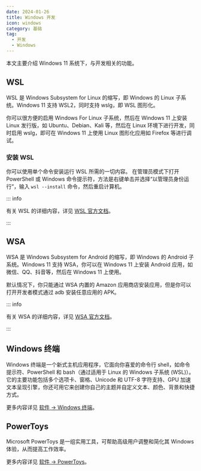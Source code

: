 ```yaml
---
date: 2024-01-26
title: Windows 开发
icon: windows
category: 基础
tag:
  - 开发
  - Windows
---
```


本文主要介绍 Windows 11 系统下，与开发相关的功能。

## WSL

WSL 是 Windows Subsystem for Linux 的缩写，即 Windows 的 Linux 子系统。Windows 11 支持 WSL2，同时支持 wslg，即 WSL 图形化。

你可以很方便的启用 Windows For Linux 子系统，然后在 Windows 11 上安装 Linux 发行版，如 Ubuntu、Debian、Kali 等，然后在 Linux 环境下进行开发，同时启用 wslg，即可在 Windows 11 上使用 Linux 图形化应用如 Firefox 等进行调试。

### 安装 WSL

你可以使用单个命令安装运行 WSL 所需的一切内容。 在管理员模式下打开 PowerShell 或 Windows 命令提示符，方法是右键单击并选择“以管理员身份运行”，输入 `wsl --install` 命令，然后重启计算机。

::: info

有关 WSL 的详细内容，详见 [WSL 官方文档](https://learn.microsoft.com/zh-cn/windows/wsl/)。

:::

## WSA

WSA 是 Windows Subsystem for Android 的缩写，即 Windows 的 Android 子系统。Windows 11 支持 WSA，你可以在 Windows 11 上安装 Android 应用，如微信、QQ、抖音等，然后在 Windows 11 上使用。

默认情况下，你只能通过 WSA 内置的 Amazon 应用商店安装应用，但是你可以打开开发者模式通过 adb 安装任意应用的 APK。

::: info

有关 WSA 的详细内容，详见 [WSA 官方文档](https://learn.microsoft.com/zh-cn/windows/android/wsa/)。

:::

## Windows 终端

Windows 终端是一个新式主机应用程序，它面向你喜爱的命令行 shell，如命令提示符、PowerShell 和 bash（通过适用于 Linux 的 Windows 子系统 (WSL)）。 它的主要功能包括多个选项卡、窗格、Unicode 和 UTF-8 字符支持、GPU 加速文本呈现引擎，你还可用它来创建你自己的主题并自定义文本、颜色、背景和快捷方式。

更多内容详见 [软件 → Windows 终端](../../software/tool/terminal/README.md)。

## PowerToys

Microsoft PowerToys 是一组实用工具，可帮助高级用户调整和简化其 Windows 体验，从而提高工作效率。

更多内容详见 [软件 → PowerToys](../../software/tool/power-toys.md)。
